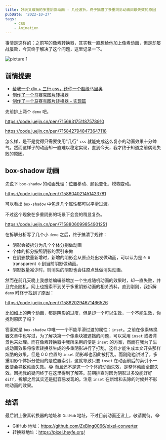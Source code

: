 ```yaml
---
title: 好玩又难搞的多重阴影动画 - 几经波折，终于搞懂了多重阴影动画间歇失效的原因
pubDate: '2022-10-27'
tags:
    - CSS
    - Animation
---
```


事情是这样的：之前写的像素转换器，其实我一直想给他加上像素动画，但是却屡战屡败，今天终于解决了这个问题，这里记录一下。

![picture 1](https://stg.heyfe.org/images/blog-multiple-shadow-animation-84.gif)

## 前情提要

-   [给我一个 div + 三行 css，还你一个超级马里奥](https://juejin.cn/post/7144859921173970951 'https://juejin.cn/post/7144859921173970951')
-   [制作了一个马赛克图片转换器](https://juejin.cn/post/7150465824690536484)
-   [制作了一个马赛克图片转换器 - 实现篇](https://juejin.cn/post/7150857452362137637)

先前排上两个 `demo` 吧。

https://code.juejin.cn/pen/7156931751187578910

https://code.juejin.cn/pen/7158427948473647118

怎么样，是不是觉得只需要使用"几行" `css` 就能完成这么复杂的动画效果十分帅气。然而这样子的动画却一直难以稳定实现，直到今天，我才终于知道之前偶现失败的原因。

## box-shadow 动画

先说下 `box-shadow` 的动画处理：位置移动、颜色变化、模糊变动。

https://code.juejin.cn/pen/7158804021451423781

可以看出 `box-shadow` 中包含几个属性都可以平滑过渡。

不过这个现象在多重阴影的场景下会变的稍显复杂。

https://code.juejin.cn/pen/7158806099854901251

在拆解分析写了几个小 `demo` 之后，终于搞清了规律：

-   阴影会被拆分为几个个体分别做动画
-   个体的拆分按照阴影的索引来做
-   在阴影数量新增时，新增的阴影会从原点处出发做动画，可以认为是 `0 0 `transparent` 0` 到当前阴影做动画。
-   阴影数量减少时，则消失的阴影也会往原点处做消失动画。

然而在前几天晚上我想给编辑器增加一个生成随机动画的效果时，却一直失败，并且完全随机。网上也搜索不到关于多重阴影动画的相关资料。直到刚刚，我拆解 `demo` 时终于找到了原因：

https://code.juejin.cn/pen/7158820294671466526

比如如上的两个动画，都是阴影的过度，但是却一个可以生效，一个不能生效，你找到原因了吗？

答案就是 `box-shadow` 中唯一一个不能平滑过渡的属性：`inset`。之前在像素转换器文章中也写过，为了解决第一个像素块被遮挡的问题，可以采用 `inset` 或者背景色来处理。而在像素转换器中我所采用的便是 `inset` 的方案，然而在我为了生成动画效果将像素转换器生成的多重阴影进行了打乱，这样才能生成本文开头那样炫酷的效果。但是 0 0 位置的 `inset` 阴影却也因此被打乱。而刚刚也讲过了，多重阴影个体拆分使用的是位置索引，这就导致只要 `inset` 在动画前后的索引不一致便会导致动画失效。😂 而且还不是这一个个体的动画失效，是整体动画全部失效。困扰我的疑问终于在这里得到了解答。前期排查时因为阴影过多没能好好 `diff`，拆解之后其实还是挺容易发现的。注意 `inset` 在新增和去除的时候并不影响动画的效果。

## 结语

最后附上像素转换器的地址和 `GitHub` 地址，不过目前动画还没上，敬请期待。😂

-   GitHub 地址：https://github.com/ZxBing0066/pixel-converter
-   转换器地址：https://pixel.heyfe.org/